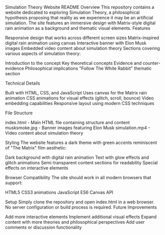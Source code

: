 Simulation Theory Website README
Overview
This repository contains a website dedicated to exploring Simulation Theory, a philosophical hypothesis proposing that reality as we experience it may be an artificial simulation. The site features an immersive design with Matrix-style digital rain animation as a background and thematic visual elements.
Features

Responsive design that works across different screen sizes
Matrix-inspired digital rain animation using canvas
Interactive banner with Elon Musk images
Embedded video content about simulation theory
Sections covering various aspects of simulation theory:

Introduction to the concept
Key theoretical concepts
Evidence and counter-evidence
Philosophical implications
"Follow The White Rabbit" thematic section



Technical Details

Built with HTML, CSS, and JavaScript
Uses canvas for the Matrix rain animation
CSS animations for visual effects (glitch, scroll, bounce)
Video embedding capabilities
Responsive layout using modern CSS techniques

File Structure

index.html - Main HTML file containing structure and content
musksmoke.jpg - Banner images featuring Elon Musk
simulation.mp4 - Video content about simulation theory

Styling
The website features a dark theme with green accents reminiscent of "The Matrix" film aesthetic:

Dark background with digital rain animation
Text with glow effects and glitch animations
Semi-transparent content sections for readability
Special effects on interactive elements

Browser Compatibility
The site should work in all modern browsers that support:

HTML5
CSS3 animations
JavaScript ES6
Canvas API

Setup
Simply clone the repository and open index.html in a web browser. No server configuration or build process is required.
Future Improvements

Add more interactive elements
Implement additional visual effects
Expand content with more theories and philosophical perspectives
Add user comments or discussion functionality
